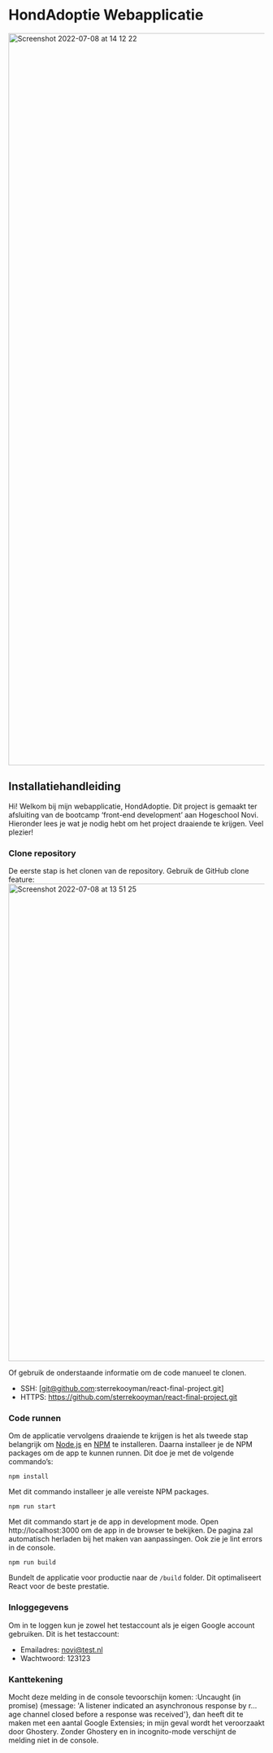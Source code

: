 # HondAdoptie Webapplicatie
<img width="1440" alt="Screenshot 2022-07-08 at 14 12 22" src="https://user-images.githubusercontent.com/98888730/177989882-fd40f993-f05a-4946-bf5a-35d427e808bd.png">

## Installatiehandleiding

Hi! Welkom bij mijn webapplicatie, HondAdoptie. Dit project is gemaakt ter afsluiting van de bootcamp ‘front-end
development’ aan Hogeschool Novi. Hieronder lees je wat je nodig hebt om het project draaiende te krijgen. Veel plezier!


### Clone repository
De eerste stap is het clonen van de repository. Gebruik de GitHub clone feature:
<img width="939" alt="Screenshot 2022-07-08 at 13 51 25" src="https://user-images.githubusercontent.com/98888730/177987092-04650b66-c358-414c-bebf-fd69b70bbf64.png">


Of gebruik de onderstaande informatie om de code manueel te clonen.
- SSH: [git@github.com:sterrekooyman/react-final-project.git]
- HTTPS: https://github.com/sterrekooyman/react-final-project.git

### Code runnen
Om de applicatie vervolgens draaiende te krijgen is het als tweede stap belangrijk om [Node.js](https://nodejs.org/en/) en [NPM](https://www.npmjs.com/) te installeren. Daarna installeer je de NPM packages om de app te kunnen runnen. Dit doe je met de volgende commando’s:

`npm install`

Met dit commando installeer je alle vereiste NPM packages. 

`npm run start`

Met dit commando start je de app in development mode. Open http://localhost:3000 om de app in de browser te bekijken.
De pagina zal automatisch herladen bij het maken van aanpassingen. Ook zie je lint errors in de console.

`npm run build`

Bundelt de applicatie voor productie naar de `/build` folder. Dit optimaliseert React voor de beste prestatie. 

### Inloggegevens
Om in te loggen kun je zowel het testaccount als je eigen Google account gebruiken. Dit is het testaccount:

- Emailadres: novi@test.nl
- Wachtwoord: 123123

### Kanttekening
Mocht deze melding in de console tevoorschijn komen: :Uncaught (in promise) {message: 'A listener indicated an
asynchronous response by r…age channel closed before a response was received'}, dan heeft dit te maken met een aantal
Google Extensies; in mijn geval wordt het veroorzaakt door Ghostery. Zonder Ghostery en in incognito-mode verschijnt de
melding niet in de console.
